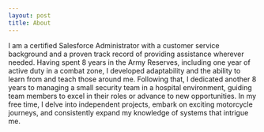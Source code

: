 ```yaml
---
layout: post
title: About
---
```


I am a certified Salesforce Administrator with a customer service background and a proven track record of providing assistance wherever needed. Having spent 8 years in the Army Reserves, including one year of active duty in a combat zone, I developed adaptability and the ability to learn from and teach those around me. Following that, I dedicated another 8 years to managing a small security team in a hospital environment, guiding team members to excel in their roles or advance to new opportunities. In my free time, I delve into independent projects, embark on exciting motorcycle journeys, and consistently expand my knowledge of systems that intrigue me.
